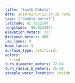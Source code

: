```yaml
---
title: "South Dakota"
date: 2019-02-03T22:14:18.794Z
tags: ["double-barrel"]
latitude: 42.7922147
longitude: -96.9232944
elevation_meters: 373
distance_meters: 400
lap_lanes: 9
home_lanes: 9
surface_type: artificial
colors:
  - red
turn_diameter_meters: 72.64
turn_radius_b_meters: 35.69
steeple_water_location: inside
---
```


